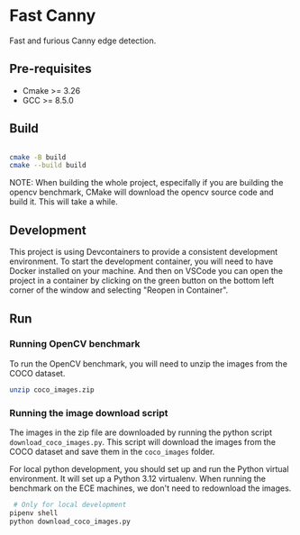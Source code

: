 # Fast Canny

Fast and furious Canny edge detection.

## Pre-requisites

- Cmake >= 3.26
- GCC >= 8.5.0

## Build

```bash

cmake -B build
cmake --build build

```
NOTE: When building the whole project, especifally if you are building the opencv benchmark, CMake will download the opencv source code and build it. This will take a while.

## Development

This project is using Devcontainers to provide a consistent development environment. To start the development container, you will need to have Docker installed on your machine. And then on VSCode you can open the project in a container by clicking on the green button on the bottom left corner of the window and selecting "Reopen in Container".


## Run

### Running OpenCV benchmark

To run the OpenCV benchmark, you will need to unzip the images from the COCO dataset.

```bash
unzip coco_images.zip
```
### Running the image download script

The images in the zip file are downloaded by running the python script `download_coco_images.py`. This script will download the images from the COCO dataset and save them in the `coco_images` folder.

For local python development, you should set up and run the Python virtual environment. It will set up a Python 3.12 virtualenv. When running the benchmark on the ECE machines, we don't need to redownload the images.

```bash
 # Only for local development
pipenv shell
python download_coco_images.py
```
